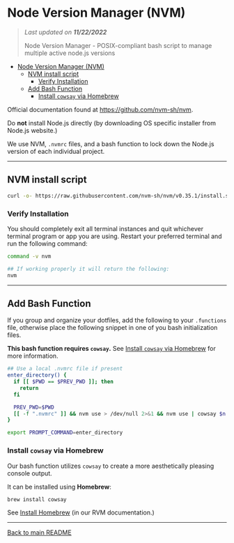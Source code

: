 # Node Version Manager (NVM)

> *Last updated on **11/22/2022***
>
> Node Version Manager - POSIX-compliant bash script to manage multiple active node.js versions

- [Node Version Manager (NVM)](#node-version-manager-nvm)
  - [NVM install script](#nvm-install-script)
    - [Verify Installation](#verify-installation)
  - [Add Bash Function](#add-bash-function)
    - [Install `cowsay` via Homebrew](#install-cowsay-via-homebrew)

Official documentation found at <https://github.com/nvm-sh/nvm>.

Do **not** install Node.js directly (by downloading OS specific installer from Node.js website.)

We use NVM, `.nvmrc` files, and a bash function to lock down the Node.js version of each individual project.

-----

## NVM install script

```bash
curl -o- https://raw.githubusercontent.com/nvm-sh/nvm/v0.35.1/install.sh | bash
```

### Verify Installation

You should completely exit all terminal instances and quit whichever terminal program or app you are using. Restart your preferred terminal and run the following command:

```bash
command -v nvm

## If working properly it will return the following:
nvm
```

-----

## Add Bash Function

If you group and organize your dotfiles, add the following to your `.functions` file, otherwise place the following snippet in one of you bash initialization files.

**This bash function requires `cowsay`.**
See [Install `cowsay` via Homebrew](#install-cowsay-via-homebrew) for more information.

```bash
## Use a local .nvmrc file if present
enter_directory() {
  if [[ $PWD == $PREV_PWD ]]; then
    return
  fi

  PREV_PWD=$PWD
  [[ -f ".nvmrc" ]] && nvm use > /dev/null 2>&1 && nvm use | cowsay $n
}

export PROMPT_COMMAND=enter_directory
```

### Install `cowsay` via Homebrew

Our bash function utilizes `cowsay` to create a more aesthetically pleasing console output.

It can be installed using **Homebrew**:

```bash
brew install cowsay
```

See [Install Homebrew](./installing_rvm/#install-homebrew) (in our RVM documentation.)

-----

[Back to main README](../)
